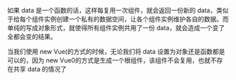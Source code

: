 如果 data 是一个函数的话，这样每复用一次组件，就会返回一份新的 data，类似于给每个组件实例创建一个私有的数据空间，让各个组件实例维护各自的数据。而单纯的写成对象形式，就使得所有组件实例共用了一份 data，就会造成一个变了全都会变的结果。



当我们使用 new Vue(的方式的时候，无论我们将 data 设置为对象还是函数都是可以的，因为 new Vue0的方式是生成一个根组件，该组件不会复用，也就不存在共享 data 的情况了